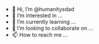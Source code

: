 - 👋 Hi, I’m @humanitysdad
- 👀 I’m interested in ...
- 🌱 I’m currently learning ...
- 💞️ I’m looking to collaborate on ...
- 📫 How to reach me ...

<!---
humanitysdad/humanitysdad is a ✨ special ✨ repository because its `README.md` (this file) appears on your GitHub profile.
You can click the Preview link to take a look at your changes.
--->
